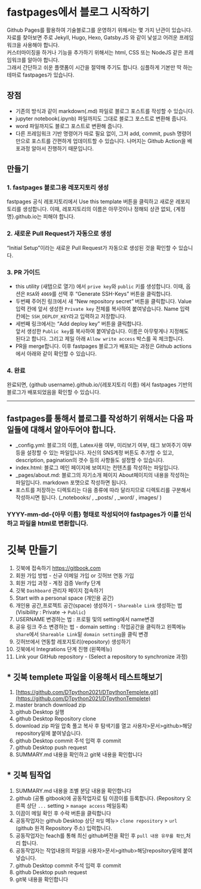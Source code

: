 # fastpages에서 블로그 시작하기
Github Pages를 활용하여 기술블로그를 운영하기 위해서는 몇 가지 난관이 있습니다. 
자료를 찾아보면 주로 Jekyll, Hugo, Hexo, Gatsby.JS 와 같이 낯설고 어려운 프레임워크을 사용해야 합니다.  
커스터마이징을 하거나 기능을 추가하기 위해서는 html, CSS 또는 NodeJS 같은 프레임워크를 알아야 합니다.  
그래서 간단하고 쉬운 플랫폼이 시간을 절약해 주기도 합니다.
심플하게 기본만 딱 하는 테마로 fastpages가 있습니다.

## 장점
* 기존의 방식과 같이 markdown(.md) 파일로 블로그 포스트를 작성할 수 있습니다.
* jupyter notebook(.ipynb) 파일까지도 그대로 블로그 포스트로 변환해 줍니다.
* word 파일까지도 블로그 포스트로 변환해 줍니다.
* 다른 프레임워크 기반 명령어가 따로 필요 없이, 그저 add, commit, push 명령어만으로 포스트를 간편하게 업데이트할 수 있습니다. 
나머지는 Github Action을 배포과정 알아서 진행하기 때문입니다.

## 만들기 

### 1. fastpages 블로그용 레포지토리 생성
 fastpages 공식 레포지토리에서 Use this template 버튼을 클릭하고 새로운 레포지토리를 생성합니다. 
 이때, 레포지토리의 이름은 아무것이나 정해되 상관 없되, {계정명}.github.io는 피해야 합니다.  

### 2. 새로운 Pull Request가 자동으로 생성
 “Initial Setup”이라는 새로운 Pull Request가 자동으로 생성된 것을 확인할 수 있습니다.  
 
### 3. PR 가이드  
* this utility (새탭으로 열기) 에서 `prive key`와 `public` 키를 생성합니다. 이때, 옵션은 `RSA`와 `4069`를 선택 후 “Generate SSH-Keys” 버튼을 클릭합니다.  
* 두번째 주어진 링크에서 새 “New repository secret” 버튼을 클릭합니다. 
 Value 입력 칸에 앞서 생성한 `Private key` 전체를 복사하여 붙여넣습니다. Name 입력 칸에는 `SSH_DEPLOY_KEY`라고 입력하고 저장합니다.   
* 세번째 링크에서는 “Add deploy key” 버튼을 클릭합니다.  
앞서 생성한 `Public key`를 복사하여 붙여넣습니다. 이름은 아무렇게나 지정해도 된다고 합니다. 그리고 제일 아래 `Allow write access` 박스를 꼭 체크합니다.  
* PR을 merge합니다. 이후 fastpages 블로그가 배포되는 과정은 Github actions에서 아래와 같이 확인할 수 있습니다.    

### 4. 완료  
 완료되면, {github username}.github.io/{레포지토리 이름} 에서 fastpages 기반의 블로그가 배포되었음을 확인할 수 있습니다.

---

## fastpages를 통해서 블로그를 작성하기 위해서는 다음 파일들에 대해서 알아두어야 합니다. 
* _config.yml: 블로그의 이름, Latex사용 여부, 미리보기 여부, 태그 보여주기 여부 등을 설정할 수 있는 파일입니다. 
자신의 SNS계정 버튼도 추가할 수 있고, description, pagination의 갯수 등의 사항들도 설정할 수 있습니다.  
* index.html: 블로그 메인 페이지에 보여지는 컨텐츠를 작성하는 파일입니다.   
* _pages/about.md: 블로그의 자기소개 페이지 About페이지의 내용을 작성하는 파일입니다. markdown 포맷으로 작성하면 됩니다.  
* 포스트를 저장하는 디렉토리는 다음 종류에 따라 달라지므로 디렉토리를 구분해서 작성하시면 됩니다. (_notebooks/ , _posts/ , _word/ , images/ )

###  YYYY-mm-dd-{아무 이름} 형태로 작성되어야 fastpages가 이를 인식하고 파일을 html로 변환합니다.  

# 깃북 만들기  
1. 깃북에 접속하기 https://gitbook.com
2. 회원 가입 방법 - 신규 이메일 가입 or 깃허브 연동 가입
3. 회원 가입 과정 - 계정 검증 Verify 단계
4. 깃북 `Dashboard` 관리자 페이지 접속하기
5. Start with a personal space (개인용 공간) 
6. 개인용 공간,프로젝트 공간(space) 생성하기 - `Shareable Link` 생성하는 법 (Visibility : Private → `Public`)
7. USERNAME 변경하는 법 : 프로필 및의 setting에서 name변경
8. 공유 링크 주소 변경하는 법 - domain setting : 작업공간을 클릭하고 왼쪽메뉴 `share`에서 `Shareable Link`밑 `domain setting`을 클릭 변경  
9. 깃허브에서 연동할 레포지토리(repository) 생성하기
10. 깃북에서 Integrations 단계 진행 (왼쪽메뉴)
11. Link your GitHub repository - (Select a repository to synchronize 과정) 

## * 깃북 templete 파일을 이용해서 테스트해보기 
1. [https://github.com/DTpython2021/DTpythonTemplete.git](https://github.com/DTpython2021/DTpythonTemplete) 
2. master branch download zip
3. github Desktop 실행
4. github Desktop Repository clone 
5. download zip 파일 압축 풀고 복사 후 탐색기를 열고 사용자>문서>github>해당repository밑에 붙여넣습니다.
6. github Desktop commit 주석 입력 후 commit 
7. github Desktop push request 
8. SUMMARY.md 내용을 확인하고 git북 내용을 확인합니다 

## * 깃북 팀작업 
1. SUMMARY.md 내용을 조별 분담 내용을 확인합니다 
2. github (공통 gitbook)에 공동작업자로 팀 이끔이를 등록합니다. (Repository 오른쪽 상단 `...`  setting > `manage access` 메일등록)
3. 이끔이 메일 확인 후 수락 버튼을 클릭합니다
4. 공동작업자는 github Desktop 상단 `파일` 메뉴> `clone repository` > `url`  (github 원격 Repository 주소) 입력합니다.
5. 공동작업자는 feach를 통해 최신 github버전을 확인 후 `pull 내용 유무를 확인`,처리 합니다.
6. 공동작업자는 작업내용의 파일을 사용자>문서>github>해당repository밑에 붙여넣습니다.
7. github Desktop commit 주석 입력 후 commit 
8. github Desktop push request 
9. git북 내용을 확인합니다

